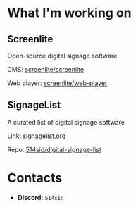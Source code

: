 # What I'm working on

## Screenlite
Open-source digital signage software

CMS: [screenlite/screenlite](https://github.com/screenlite/screenlite)

Web player: [screenlite/web-player](https://github.com/screenlite/web-player)

## SignageList
A curated list of digital signage software

Link: [signagelist.org](https://signagelist.org/)  

Repo: [514sid/digital-signage-list](https://github.com/514sid/digital-signage-list)

# Contacts

- **Discord:** `514sid`
